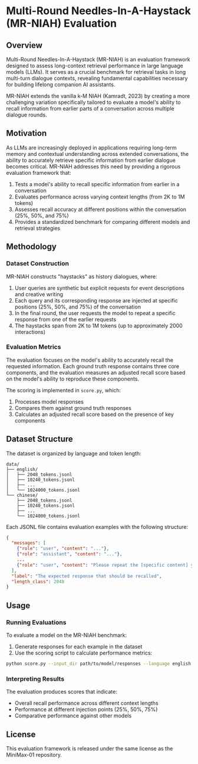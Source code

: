 # Multi-Round Needles-In-A-Haystack (MR-NIAH) Evaluation

## Overview

Multi-Round Needles-In-A-Haystack (MR-NIAH) is an evaluation framework designed to assess long-context retrieval performance in large language models (LLMs). It serves as a crucial benchmark for retrieval tasks in long multi-turn dialogue contexts, revealing fundamental capabilities necessary for building lifelong companion AI assistants.

MR-NIAH extends the vanilla k-M NIAH (Kamradt, 2023) by creating a more challenging variation specifically tailored to evaluate a model's ability to recall information from earlier parts of a conversation across multiple dialogue rounds.

## Motivation

As LLMs are increasingly deployed in applications requiring long-term memory and contextual understanding across extended conversations, the ability to accurately retrieve specific information from earlier dialogue becomes critical. MR-NIAH addresses this need by providing a rigorous evaluation framework that:

1. Tests a model's ability to recall specific information from earlier in a conversation
2. Evaluates performance across varying context lengths (from 2K to 1M tokens)
3. Assesses recall accuracy at different positions within the conversation (25%, 50%, and 75%)
4. Provides a standardized benchmark for comparing different models and retrieval strategies

## Methodology

### Dataset Construction

MR-NIAH constructs "haystacks" as history dialogues, where:

1. User queries are synthetic but explicit requests for event descriptions and creative writing
2. Each query and its corresponding response are injected at specific positions (25%, 50%, and 75%) of the conversation
3. In the final round, the user requests the model to repeat a specific response from one of the earlier requests
4. The haystacks span from 2K to 1M tokens (up to approximately 2000 interactions)

### Evaluation Metrics

The evaluation focuses on the model's ability to accurately recall the requested information. Each ground truth response contains three core components, and the evaluation measures an adjusted recall score based on the model's ability to reproduce these components.

The scoring is implemented in `score.py`, which:
1. Processes model responses
2. Compares them against ground truth responses
3. Calculates an adjusted recall score based on the presence of key components

## Dataset Structure

The dataset is organized by language and token length:

```
data/
├── english/
│   ├── 2048_tokens.jsonl
│   ├── 10240_tokens.jsonl
│   ├── ...
│   └── 1024000_tokens.jsonl
└── chinese/
    ├── 2048_tokens.jsonl
    ├── 10240_tokens.jsonl
    ├── ...
    └── 1024000_tokens.jsonl
```

Each JSONL file contains evaluation examples with the following structure:

```json
{
  "messages": [
    {"role": "user", "content": "..."},
    {"role": "assistant", "content": "..."},
    ...
    {"role": "user", "content": "Please repeat the [specific content] you mentioned earlier"}
  ],
  "label": "The expected response that should be recalled",
  "length_class": 2048
}
```

## Usage

### Running Evaluations

To evaluate a model on the MR-NIAH benchmark:

1. Generate responses for each example in the dataset
2. Use the scoring script to calculate performance metrics:

```bash
python score.py --input_dir path/to/model/responses --language english
```

### Interpreting Results

The evaluation produces scores that indicate:
- Overall recall performance across different context lengths
- Performance at different injection points (25%, 50%, 75%)
- Comparative performance against other models

## License

This evaluation framework is released under the same license as the MiniMax-01 repository.
